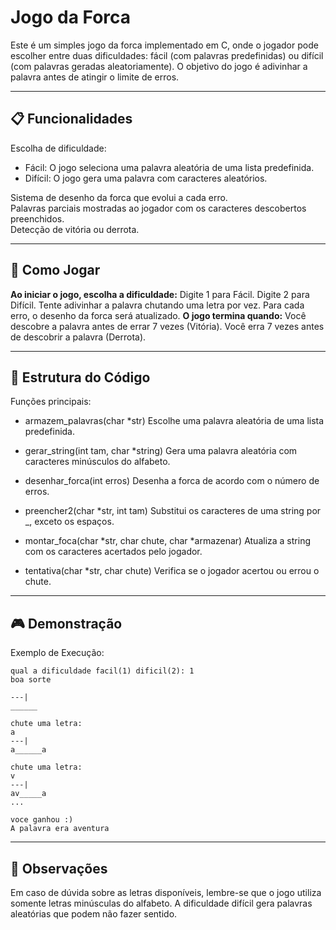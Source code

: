 # Jogo da Forca
Este é um simples jogo da forca implementado em C, onde o jogador pode escolher entre duas dificuldades: fácil (com palavras predefinidas) ou difícil (com palavras geradas aleatoriamente). O objetivo do jogo é adivinhar a palavra antes de atingir o limite de erros.

---

## 📋 Funcionalidades
Escolha de dificuldade:
- Fácil: O jogo seleciona uma palavra aleatória de uma lista predefinida.
- Difícil: O jogo gera uma palavra com caracteres aleatórios.
  
Sistema de desenho da forca que evolui a cada erro.  
Palavras parciais mostradas ao jogador com os caracteres descobertos preenchidos.  
Detecção de vitória ou derrota.

---

## 🚀 Como Jogar
**Ao iniciar o jogo, escolha a dificuldade:**
Digite 1 para Fácil.
Digite 2 para Difícil.
Tente adivinhar a palavra chutando uma letra por vez.
Para cada erro, o desenho da forca será atualizado.
**O jogo termina quando:**
Você descobre a palavra antes de errar 7 vezes (Vitória).
Você erra 7 vezes antes de descobrir a palavra (Derrota).

---

## 📂 Estrutura do Código
Funções principais:
- armazem_palavras(char *str)
Escolhe uma palavra aleatória de uma lista predefinida.

- gerar_string(int tam, char *string)
Gera uma palavra aleatória com caracteres minúsculos do alfabeto.

- desenhar_forca(int erros)
Desenha a forca de acordo com o número de erros.

- preencher2(char *str, int tam)
Substitui os caracteres de uma string por _, exceto os espaços.

- montar_foca(char *str, char chute, char *armazenar)
Atualiza a string com os caracteres acertados pelo jogador.

- tentativa(char *str, char chute)
Verifica se o jogador acertou ou errou o chute.

---

## 🎮 Demonstração
Exemplo de Execução:
```
qual a dificuldade facil(1) dificil(2): 1
boa sorte

---|
______

chute uma letra:
a
---|
a______a

chute uma letra:
v
---|
av_____a
...

voce ganhou :)
A palavra era aventura
```

---

## 📌 Observações
Em caso de dúvida sobre as letras disponíveis, lembre-se que o jogo utiliza somente letras minúsculas do alfabeto.
A dificuldade difícil gera palavras aleatórias que podem não fazer sentido.
